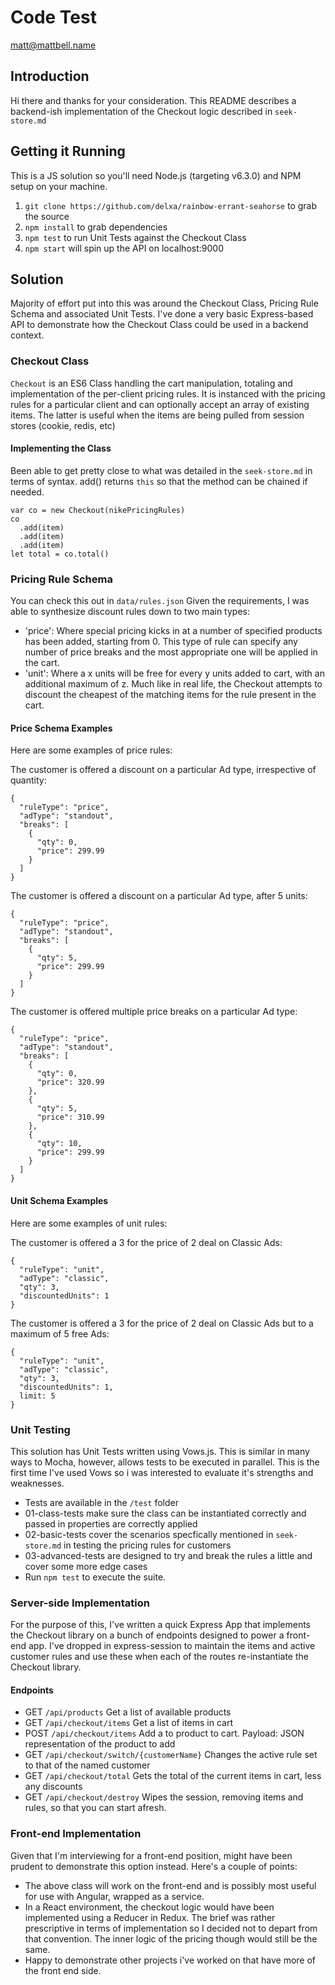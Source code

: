 Code Test
===================
matt@mattbell.name

Introduction
--------------

Hi there and thanks for your consideration. This README describes a backend-ish implementation of the Checkout logic described in `seek-store.md`

Getting it Running
-------------------

This is a JS solution so you'll need Node.js (targeting v6.3.0) and NPM setup on your machine.

1. `git clone https://github.com/delxa/rainbow-errant-seahorse` to grab the source
2. `npm install` to grab dependencies
3. `npm test` to run Unit Tests against the Checkout Class
4. `npm start` will spin up the API on localhost:9000


Solution
---------------

Majority of effort put into this was around the Checkout Class, Pricing Rule Schema and associated Unit Tests.  I've done a very basic Express-based API to demonstrate how the Checkout Class could be used in a backend context.

### Checkout Class
`Checkout` is an ES6 Class handling the cart manipulation, totaling and implementation of the per-client pricing rules.  It is instanced with the pricing rules for a particular client and can optionally accept an array of existing items. The latter is useful when the items are being pulled from session stores (cookie, redis, etc)

#### Implementing the Class

Been able to get pretty close to what was detailed in the `seek-store.md` in terms of syntax.  add() returns `this` so that the method can be chained if needed.

    var co = new Checkout(nikePricingRules)
    co
      .add(item)
      .add(item)
      .add(item)
    let total = co.total()


### Pricing Rule Schema
You can check this out in `data/rules.json`  Given the requirements, I was able to synthesize discount rules down to two main types:

- 'price': Where special pricing kicks in at a number of specified products has been added, starting from 0. This type of rule can specify any number of price breaks and the most appropriate one will be applied in the cart.
- 'unit': Where a x units will be free for every y units added to cart, with an additional maximum of z. Much like in real life, the Checkout attempts to discount the cheapest of the matching items for the rule present in the cart.


#### Price Schema Examples
Here are some examples of price rules:

The customer is offered a discount on a particular Ad type, irrespective of quantity:
    
    {
      "ruleType": "price",
      "adType": "standout",
      "breaks": [
        {
          "qty": 0,
          "price": 299.99
        }
      ]
    }

The customer is offered a discount on a particular Ad type, after 5 units:
    
    {
      "ruleType": "price",
      "adType": "standout",
      "breaks": [
        {
          "qty": 5,
          "price": 299.99
        }
      ]
    }

The customer is offered multiple price breaks on a particular Ad type:
    
    {
      "ruleType": "price",
      "adType": "standout",
      "breaks": [
        {
          "qty": 0,
          "price": 320.99
        },
        {
          "qty": 5,
          "price": 310.99
        },
        {
          "qty": 10,
          "price": 299.99
        }
      ]
    }


#### Unit Schema Examples
Here are some examples of unit rules:

The customer is offered a 3 for the price of 2 deal on Classic Ads:
    
    {
      "ruleType": "unit",
      "adType": "classic",
      "qty": 3,
      "discountedUnits": 1
    }

The customer is offered a 3 for the price of 2 deal on Classic Ads but to a maximum of 5 free Ads:
    
    {
      "ruleType": "unit",
      "adType": "classic",
      "qty": 3,
      "discountedUnits": 1,
      limit: 5
    }


### Unit Testing

This solution has Unit Tests written using Vows.js.  This is similar in many ways to Mocha, however, allows tests to be executed in parallel. This is the first time I've used Vows so i was interested to evaluate it's strengths and weaknesses.

- Tests are available in the `/test` folder
- 01-class-tests make sure the class can be instantiated correctly and passed in properties are correctly applied
- 02-basic-tests cover the scenarios specfically mentioned in `seek-store.md` in testing the pricing rules for customers
- 03-advanced-tests are designed to try and break the rules a little and cover some more edge cases
- Run `npm test` to execute the suite.


### Server-side Implementation

For the purpose of this, I've written a quick Express App that implements the Checkout library on a bunch of endpoints designed to power a front-end app.  I've dropped in express-session to maintain the items and active customer rules and use these when each of the routes re-instantiate the Checkout library.


#### Endpoints

- GET `/api/products` Get a list of available products
- GET `/api/checkout/items` Get a list of items in cart
- POST `/api/checkout/items` Add a to product to cart. Payload: JSON representation of the product to add
- GET `/api/checkout/switch/{customerName}` Changes the active rule set to that of the named customer
- GET `/api/checkout/total` Gets the total of the current items in cart, less any discounts
- GET `/api/checkout/destroy` Wipes the session, removing items and rules, so that you can start afresh.


### Front-end Implementation

Given that I'm interviewing for a front-end position, might have been prudent to demonstrate this option instead.  Here's a couple of points:

- The above class will work on the front-end and is possibly most useful for use with Angular, wrapped as a service.
- In a React environment, the checkout logic would have been implemented using a Reducer in Redux. The brief was rather prescriptive in terms of implementation so I decided not to depart from that convention. The inner logic of the pricing though would still be the same.
- Happy to demonstrate other projects i've worked on that have more of the front end side.
